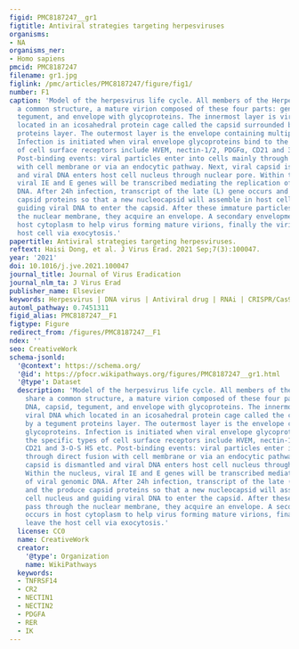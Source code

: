 ```yaml
---
figid: PMC8187247__gr1
figtitle: Antiviral strategies targeting herpesviruses
organisms:
- NA
organisms_ner:
- Homo sapiens
pmcid: PMC8187247
filename: gr1.jpg
figlink: /pmc/articles/PMC8187247/figure/fig1/
number: F1
caption: 'Model of the herpesvirus life cycle. All members of the Herpesviridae share
  a common structure, a mature virion composed of these four parts: genomic DNA, capsid,
  tegument, and envelope with glycoproteins. The innermost layer is viral DNA which
  located in an icosahedral protein cage called the capsid surrounded by a tegument
  proteins layer. The outermost layer is the envelope containing multiple glycoproteins.
  Infection is initiated when viral envelope glycoproteins bind to the specific types
  of cell surface receptors include HVEM, nectin-1/2, PDGFα, CD21 and 3-O-S HS etc.
  Post-binding events: viral particles enter into cells mainly through direct fusion
  with cell membrane or via an endocytic pathway. Next, viral capsid is dismantled
  and viral DNA enters host cell nucleus through nuclear pore. Within the nucleus,
  viral IE and E genes will be transcribed mediating the replication of viral genomic
  DNA. After 24h infection, transcript of the late (L) gene occurs and the produce
  capsid proteins so that a new nucleocapsid will assemble in host cell nucleus and
  guiding viral DNA to enter the capsid. After these immature particles pass through
  the nuclear membrane, they acquire an envelope. A secondary envelopment occurs in
  host cytoplasm to help virus forming mature virions, finally the virions leave the
  host cell via exocytosis.'
papertitle: Antiviral strategies targeting herpesviruses.
reftext: Haisi Dong, et al. J Virus Erad. 2021 Sep;7(3):100047.
year: '2021'
doi: 10.1016/j.jve.2021.100047
journal_title: Journal of Virus Eradication
journal_nlm_ta: J Virus Erad
publisher_name: Elsevier
keywords: Herpesvirus | DNA virus | Antiviral drug | RNAi | CRISPR/Cas9
automl_pathway: 0.7451311
figid_alias: PMC8187247__F1
figtype: Figure
redirect_from: /figures/PMC8187247__F1
ndex: ''
seo: CreativeWork
schema-jsonld:
  '@context': https://schema.org/
  '@id': https://pfocr.wikipathways.org/figures/PMC8187247__gr1.html
  '@type': Dataset
  description: 'Model of the herpesvirus life cycle. All members of the Herpesviridae
    share a common structure, a mature virion composed of these four parts: genomic
    DNA, capsid, tegument, and envelope with glycoproteins. The innermost layer is
    viral DNA which located in an icosahedral protein cage called the capsid surrounded
    by a tegument proteins layer. The outermost layer is the envelope containing multiple
    glycoproteins. Infection is initiated when viral envelope glycoproteins bind to
    the specific types of cell surface receptors include HVEM, nectin-1/2, PDGFα,
    CD21 and 3-O-S HS etc. Post-binding events: viral particles enter into cells mainly
    through direct fusion with cell membrane or via an endocytic pathway. Next, viral
    capsid is dismantled and viral DNA enters host cell nucleus through nuclear pore.
    Within the nucleus, viral IE and E genes will be transcribed mediating the replication
    of viral genomic DNA. After 24h infection, transcript of the late (L) gene occurs
    and the produce capsid proteins so that a new nucleocapsid will assemble in host
    cell nucleus and guiding viral DNA to enter the capsid. After these immature particles
    pass through the nuclear membrane, they acquire an envelope. A secondary envelopment
    occurs in host cytoplasm to help virus forming mature virions, finally the virions
    leave the host cell via exocytosis.'
  license: CC0
  name: CreativeWork
  creator:
    '@type': Organization
    name: WikiPathways
  keywords:
  - TNFRSF14
  - CR2
  - NECTIN1
  - NECTIN2
  - PDGFA
  - RER
  - IK
---
```


